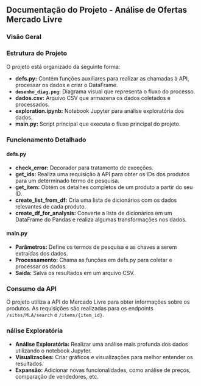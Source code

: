 ## Documentação do Projeto - Análise de Ofertas Mercado Livre

### Visão Geral



### Estrutura do Projeto

O projeto está organizado da seguinte forma:

* **defs.py:** Contém funções auxiliares para realizar as chamadas à API, processar os dados e criar o DataFrame.
* **`desenho_diag.png`:** Diagrama visual que representa o fluxo do processo.
* **dados.csv:** Arquivo CSV que armazena os dados coletados e processados.
* **exploration.ipynb:** Notebook Jupyter para análise exploratória dos dados.
* **main.py:** Script principal que executa o fluxo principal do projeto.

### Funcionamento Detalhado

#### defs.py
* **check_error:** Decorador para tratamento de exceções.
* **get_ids:** Realiza uma requisição à API para obter os IDs dos produtos para um determinado termo de pesquisa.
* **get_item:** Obtém os detalhes completos de um produto a partir do seu ID.
* **create_list_from_df:** Cria uma lista de dicionários com os dados relevantes de cada produto.
* **create_df_for_analysis:** Converte a lista de dicionários em um DataFrame do Pandas e realiza algumas transformações nos dados.

#### main.py
* **Parâmetros:** Define os termos de pesquisa e as chaves a serem extraídas dos dados.
* **Processamento:** Chama as funções em defs.py para coletar e processar os dados.
* **Saída:** Salva os resultados em um arquivo CSV.

### Consumo da API
O projeto utiliza a API do Mercado Livre para obter informações sobre os produtos. As requisições são realizadas para os endpoints `/sites/MLA/search` e `/items/{item_id}`.

### nálise Exploratória
* **Análise Exploratória:** Realizar uma análise mais profunda dos dados utilizando o notebook Jupyter.
* **Visualizações:** Criar gráficos e visualizações para melhor entender os resultados.
* **Expansão:** Adicionar novas funcionalidades, como análise de preços, comparação de vendedores, etc.


